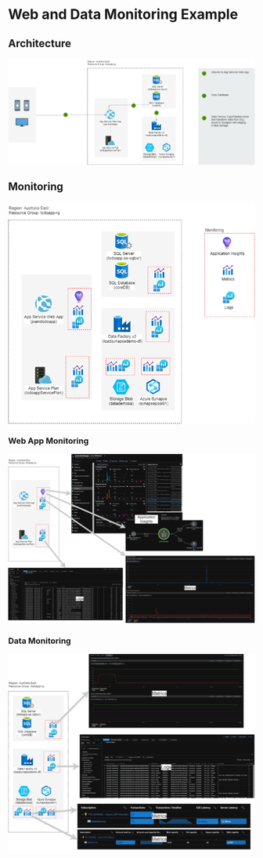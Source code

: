 # Web and Data Monitoring Example

## Architecture
![Azure Monitor Fundamental Data Types 1/2](/PNG/todoapp_webapp_data.png) 

## Monitoring
![Azure Monitor Fundamental Data Types 1/2](/PNG/todoapp_webapp_data_monitoring.png) 

### Web App Monitoring
![Azure Monitor Fundamental Data Types 1/2](/PNG/todoapp-webapp_monitoring.png) 

### Data Monitoring
![Azure Monitor Fundamental Data Types 1/2](/PNG/todoapp-data_monitoring.png) 
